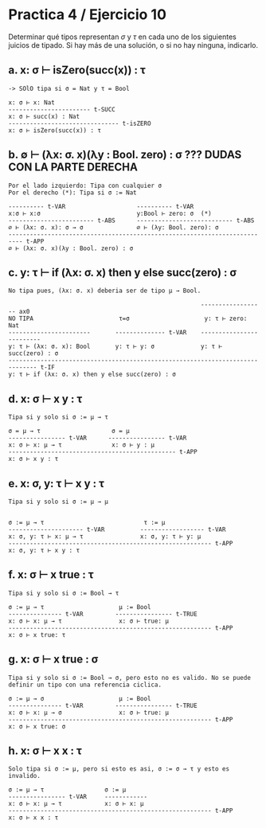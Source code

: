 # Practica 4 / Ejercicio 10
Determinar qué tipos representan $\sigma$ y $\tau$ en cada uno de los siguientes juicios de tipado. Si hay más de una solución, o si no hay ninguna, indicarlo.
## a. x: σ ⊢ isZero(succ(x)) : τ  
```
-> SOlO tipa si σ = Nat y τ = Bool

x: σ ⊢ x: Nat
----------------------- t-SUCC
x: σ ⊢ succ(x) : Nat
------------------------------- t-isZERO
x: σ ⊢ isZero(succ(x)) : τ 
```
## b. ∅ ⊢ (λx: σ. x)(λy : Bool. zero) : σ ??? DUDAS CON LA PARTE DERECHA
```
Por el lado izquierdo: Tipa con cualquier σ
Por el derecho (*): Tipa si σ := Nat

---------- t-VAR                    ---------- t-VAR
x:σ ⊢ x:σ                           y:Bool ⊢ zero: σ  (*)
------------------------ t-ABS      --------------------------- t-ABS
∅ ⊢ (λx: σ. x): σ → σ               ∅ ⊢ (λy: Bool. zero): σ
-------------------------------------------------------------------------- t-APP
∅ ⊢ (λx: σ. x)(λy : Bool. zero) : σ
```
## c. y: τ ⊢ if (λx: σ. x) then y else succ(zero) : σ
```
No tipa pues, (λx: σ. x) deberia ser de tipo μ → Bool.

                                                      ------------------ ax0
NO TIPA                        τ=σ                     y: τ ⊢ zero: Nat
-----------------------       -------------- t-VAR    -------------------------
y: τ ⊢ (λx: σ. x): Bool       y: τ ⊢ y: σ             y: τ ⊢ succ(zero) : σ
------------------------------------------------------------------------------ t-IF
y: τ ⊢ if (λx: σ. x) then y else succ(zero) : σ
```
## d. x: σ ⊢ x y : τ
```
Tipa si y solo si σ := μ → τ 

σ = μ → τ                    σ = μ 
---------------- t-VAR      ---------------- t-VAR
x: σ ⊢ x: μ → τ              x: σ ⊢ y : μ
----------------------------------------------- t-APP
x: σ ⊢ x y : τ
```
## e. x: σ, y: τ ⊢ x y : τ
```
Tipa si y solo si σ := μ → μ


σ := μ → τ                            τ := μ
--------------------- t-VAR          ------------------ t-VAR
x: σ, y: τ ⊢ x: μ → τ                x: σ, y: τ ⊢ y: μ
--------------------------------------------------------- t-APP
x: σ, y: τ ⊢ x y : τ
```
## f. x: σ ⊢ x true : τ
```
Tipa si y solo si σ := Bool → τ

σ := μ → τ                     μ := Bool
--------------- t-VAR         ---------------- t-TRUE
x: σ ⊢ x: μ → τ                x: σ ⊢ true: μ
--------------------------------------------------------- t-APP
x: σ ⊢ x true: τ
```
## g. x: σ ⊢ x true : σ
```
Tipa si y solo si σ := Bool → σ, pero esto no es valido. No se puede definir un tipo con una referencia ciclica.

σ := μ → σ                     μ := Bool
--------------- t-VAR         ---------------- t-TRUE
x: σ ⊢ x: μ → σ                x: σ ⊢ true: μ
--------------------------------------------------------- t-APP
x: σ ⊢ x true: σ
```
## h. x: σ ⊢ x x : τ
```
Solo tipa si σ := μ, pero si esto es asi, σ := σ → τ y esto es invalido.

σ := μ → τ                 σ := μ
---------------- t-VAR     ------------        
x: σ ⊢ x: μ → τ            x: σ ⊢ x: μ
--------------------------------------------------------- t-APP
x: σ ⊢ x x : τ
```
